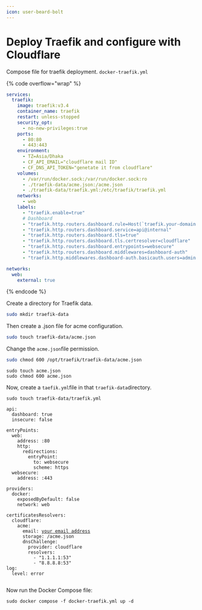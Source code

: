 ```yaml
---
icon: user-beard-bolt
---
```


# Deploy Traefik and configure with Cloudflare

Compose file for traefik deployment. `docker-traefik.yml`&#x20;

{% code overflow="wrap" %}
```yaml
services:
  traefik:
    image: traefik:v3.4
    container_name: traefik
    restart: unless-stopped
    security_opt:
      - no-new-privileges:true
    ports:
      - 80:80
      - 443:443
    environment:
      - TZ=Asia/Dhaka
      - CF_API_EMAIL="cloudflare mail ID"
      - CF_DNS_API_TOKEN="genetate it from cloudflare"
    volumes:
      - /var/run/docker.sock:/var/run/docker.sock:ro
      - ./traefik-data/acme.json:/acme.json
      - ./traefik-data/traefik.yml:/etc/traefik/traefik.yml
    networks:
      - web
    labels:
      - "traefik.enable=true"
      # Dashboard
      - "traefik.http.routers.dashboard.rule=Host(`traefik.your-domain.com`)"
      - "traefik.http.routers.dashboard.service=api@internal"
      - "traefik.http.routers.dashboard.tls=true"
      - "traefik.http.routers.dashboard.tls.certresolver=cloudflare"
      - "traefik.http.routers.dashboard.entrypoints=websecure"
      - "traefik.http.routers.dashboard.middlewares=dashboard-auth"
      - "traefik.http.middlewares.dashboard-auth.basicauth.users=admin:$$2y$$XXXXXXXXXXXXXXX"

networks:
  web:
    external: true
```
{% endcode %}

Create a directory for Traefik data.

```bash
sudo mkdir traefik-data
```

Then create a .json file for acme configuration.

```bash
sudo touch traefik-data/acme.json
```

Change the `acme.json`file permission.

```bash
sudo chmod 600 /opt/traefik/traefik-data/acme.json
```

```
sudo touch acme.json
sudo chmod 600 acme.json
```

Now, create a `taefik.yml`file in that `traefik-data`directory.&#x20;

```
sudo touch traefik-data/traefik.yml
```

<pre><code>api:
  dashboard: true
  insecure: false

entryPoints:
  web:
    address: :80
    http:
      redirections:
        entryPoint:
          to: websecure
          scheme: https
  websecure:
    address: :443

providers:
  docker:
    exposedByDefault: false
    network: web

certificatesResolvers:
  cloudflare:
    acme:
      email: <a data-footnote-ref href="#user-content-fn-1">your email address</a>
      storage: /acme.json
      dnsChallenge:
        provider: cloudflare
        resolvers:
          - "1.1.1.1:53"
          - "8.8.8.8:53"
log:
  level: error

</code></pre>

Now run the Docker Compose file:

```
sudo docker compose -f docker-traefik.yml up -d
```

[^1]: 
